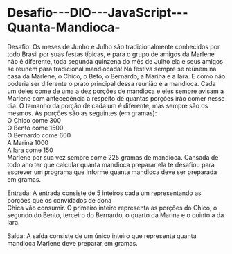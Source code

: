 # Desafio---DIO---JavaScript---Quanta-Mandioca-
Desafio:  Os meses de Junho e Julho são tradicionalmente conhecidos por todo Brasil   por suas festas típicas, e para o grupo de amigos da Marlene não é diferente,   toda segunda quinzena do mês de Julho ela e seus amigos se reunem para tradicional   mandiocada! Na festiva sempre se reúnem na casa da Marlene, o Chico, o Beto, o Bernardo,   a Marina e a Iara. E como não poderia ser diferente o prato principal dessa reunião é a   mandioca. 
Cada um deles come de uma a dez porções de mandioca e eles sempre avisam a Marlene   com antecedência a respeito de quantas porções irão comer nesse dia. O tamanho da porção de   cada um é diferente, mas sempre são os mesmos. As porções são as seguintes (em gramas):    
O Chico come 300  
O Bento come 1500  
O Bernardo come 600  
A Marina 1000  
A Iara come 150     
Marlene por sua vez sempre come 225 gramas de mandioca. Cansada de todo ano ter que calcular   quanta mandioca preparar ela te desafiou para escrever um programa que informe quanta mandioca   deve ser preparada em gramas.     

Entrada:  A entrada consiste de 5 inteiros cada um representando as porções que os convidados de dona   
Chica vão consumir. O primeiro inteiro representa as porções do Chico, o segundo do Bento, 
terceiro do Bernardo, o quarto da Marina e o quinto a da Iara.     

Saída:  A saída consiste de um único inteiro que representa quanta mandioca Marlene deve preparar em   gramas.
